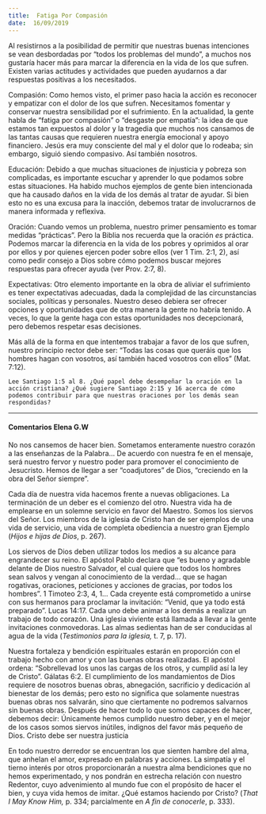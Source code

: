```yaml
---
title:  Fatiga Por Compasión
date:  16/09/2019
---
```


Al resistirnos a la posibilidad de permitir que nuestras buenas intenciones se vean desbordadas por “todos los problemas del mundo”, a muchos nos gustaría hacer más para marcar la diferencia en la vida de los que sufren. Existen varias actitudes y actividades que pueden ayudarnos a dar respuestas positivas a los necesitados.

Compasión: Como hemos visto, el primer paso hacia la acción es reconocer y empatizar con el dolor de los que sufren. Necesitamos fomentar y conservar nuestra sensibilidad por el sufrimiento. En la actualidad, la gente habla de “fatiga por compasión” o “desgaste por empatía”: la idea de que estamos tan expuestos al dolor y la tragedia que muchos nos cansamos de las tantas causas que requieren nuestra energía emocional y apoyo financiero. Jesús era muy consciente del mal y el dolor que lo rodeaba; sin embargo, siguió siendo compasivo. Así también nosotros.

Educación: Debido a que muchas situaciones de injusticia y pobreza son complicadas, es importante escuchar y aprender lo que podamos sobre estas situaciones. Ha habido muchos ejemplos de gente bien intencionada que ha causado daños en la vida de los demás al tratar de ayudar. Si bien esto no es una excusa para la inacción, debemos tratar de involucrarnos de manera informada y reflexiva.

Oración: Cuando vemos un problema, nuestro primer pensamiento es tomar medidas “prácticas”. Pero la Biblia nos recuerda que la oración _es_ práctica. Podemos marcar la diferencia en la vida de los pobres y oprimidos al orar por ellos y por quienes ejercen poder sobre ellos (ver 1 Tim. 2:1, 2), así como pedir consejo a Dios sobre cómo podemos buscar mejores respuestas para ofrecer ayuda (ver Prov. 2:7, 8).

Expectativas: Otro elemento importante en la obra de aliviar el sufrimiento es tener expectativas adecuadas, dada la complejidad de las circunstancias sociales, políticas y personales. Nuestro deseo debiera ser ofrecer opciones y oportunidades que de otra manera la gente no habría tenido. A veces, lo que la gente haga con estas oportunidades nos decepcionará, pero debemos respetar esas decisiones.

Más allá de la forma en que intentemos trabajar a favor de los que sufren, nuestro principio rector debe ser: “Todas las cosas que queráis que los hombres hagan con vosotros, así también haced vosotros con ellos” (Mat. 7:12).

`Lee Santiago 1:5 al 8. ¿Qué papel debe desempeñar la oración en la acción cristiana? ¿Qué sugiere Santiago 2:15 y 16 acerca de cómo podemos contribuir para que nuestras oraciones por los demás sean respondidas?`

---

#### Comentarios Elena G.W

No nos cansemos de hacer bien. Sometamos enteramente nuestro corazón a las enseñanzas de la Palabra… De acuerdo con nuestra fe en el mensaje, será nuestro fervor y nuestro poder para promover el conocimiento de Jesucristo. Hemos de llegar a ser “coadjutores” de Dios, “creciendo en la obra del Señor siempre”.

Cada día de nuestra vida hacemos frente a nuevas obligaciones. La terminación de un deber es el comienzo del otro. Nuestra vida ha de emplearse en un solemne servicio en favor del Maestro. Somos los siervos del Señor. Los miembros de la iglesia de Cristo han de ser ejemplos de una vida de servicio, una vida de completa obediencia a nuestro gran Ejemplo (_Hijos e hijas de Dios_, p. 267).

Los siervos de Dios deben utilizar todos los medios a su alcance para engrandecer su reino. El apóstol Pablo declara que “es bueno y agradable delante de Dios nuestro Salvador, el cual quiere que todos los hombres sean salvos y vengan al conocimiento de la verdad… que se hagan rogativas, oraciones, peticiones y acciones de gracias, por todos los hombres”. 1 Timoteo 2:3, 4, 1… Cada creyente está comprometido a unirse con sus hermanos para proclamar la invitación: “Venid, que ya todo está preparado”. Lucas 14:17. Cada uno debe animar a los demás a realizar un trabajo de todo corazón. Una iglesia viviente está llamada a llevar a la gente invitaciones conmovedoras. Las almas sedientas han de ser conducidas al agua de la vida (_Testimonios para la iglesia,_ t. 7, p. 17).

Nuestra fortaleza y bendición espirituales estarán en proporción con el trabajo hecho con amor y con las buenas obras realizadas. El apóstol ordena: “Sobrellevad los unos las cargas de los otros, y cumplid así la ley de Cristo”. Gálatas 6:2. El cumplimiento de los mandamientos de Dios requiere de nosotros buenas obras, abnegación, sacrificio y dedicación al bienestar de los demás; pero esto no significa que solamente nuestras buenas obras nos salvarán, sino que ciertamente no podremos salvarnos sin buenas obras. Después de hacer todo lo que somos capaces de hacer, debemos decir: Únicamente hemos cumplido nuestro deber, y en el mejor de los casos somos siervos inútiles, indignos del favor más pequeño de Dios. Cristo debe ser nuestra justicia

En todo nuestro derredor se encuentran los que sienten hambre del alma, que anhelan el amor, expresado en palabras y acciones. La simpatía y el tierno interés por otros proporcionarán a nuestra alma bendiciones que no hemos experimentado, y nos pondrán en estrecha relación con nuestro Redentor, cuyo advenimiento al mundo fue con el propósito de hacer el bien, y cuya vida hemos de imitar. ¿Qué estamos haciendo por Cristo? (_That I May Know Him,_ p. 334; parcialmente en _A fin de conocerle_, p. 333).